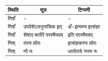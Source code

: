 | स्थिति | सूत्र | टिप्पणी |
| ----- | ------- | ------ |
| णिशँ | - | - |
| णिशँ | उपदेशेऽजनुनासिक इत् | अँ-इत्यस्य इत्संज्ञा |
| णिशँ | शेषात् कर्तरि परस्मैपदम् | इति परस्मैपदम् |
| णिश् | तस्य लोपः | इत्संज्ञकस्य लोपः |
| णिश् | णो नः | धातोरादेः णस्य नः |

